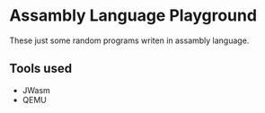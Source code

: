 Assambly Language Playground
==========
These just some random programs writen in assambly language.

Tools used
-----------
* JWasm
* QEMU

